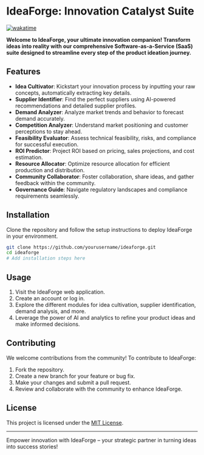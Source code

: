 # IdeaForge: Innovation Catalyst Suite

[![wakatime](https://wakatime.com/badge/user/04c60a11-7fcd-4d1d-accf-a4bb74ceedec/project/23a91d4d-8885-44b9-b9e6-f53f1c13f1ce.svg)](https://wakatime.com/badge/user/04c60a11-7fcd-4d1d-accf-a4bb74ceedec/project/23a91d4d-8885-44b9-b9e6-f53f1c13f1ce)

**Welcome to IdeaForge, your ultimate innovation companion! Transform ideas into reality with our comprehensive Software-as-a-Service (SaaS) suite designed to streamline every step of the product ideation journey.**

## Features

- **Idea Cultivator**: Kickstart your innovation process by inputting your raw concepts, automatically extracting key details.
- **Supplier Identifier**: Find the perfect suppliers using AI-powered recommendations and detailed supplier profiles.
- **Demand Analyzer**: Analyze market trends and behavior to forecast demand accurately.
- **Competition Analyzer**: Understand market positioning and customer perceptions to stay ahead.
- **Feasibility Evaluator**: Assess technical feasibility, risks, and compliance for successful execution.
- **ROI Predictor**: Project ROI based on pricing, sales projections, and cost estimation.
- **Resource Allocator**: Optimize resource allocation for efficient production and distribution.
- **Community Collaborator**: Foster collaboration, share ideas, and gather feedback within the community.
- **Governance Guide**: Navigate regulatory landscapes and compliance requirements seamlessly.

## Installation

Clone the repository and follow the setup instructions to deploy IdeaForge in your environment.

```bash
git clone https://github.com/yourusername/ideaforge.git
cd ideaforge
# Add installation steps here
```

## Usage

1. Visit the IdeaForge web application.
2. Create an account or log in.
3. Explore the different modules for idea cultivation, supplier identification, demand analysis, and more.
4. Leverage the power of AI and analytics to refine your product ideas and make informed decisions.

## Contributing

We welcome contributions from the community! To contribute to IdeaForge:

1. Fork the repository.
2. Create a new branch for your feature or bug fix.
3. Make your changes and submit a pull request.
4. Review and collaborate with the community to enhance IdeaForge.

## License

This project is licensed under the [MIT License](LICENSE).

---
Empower innovation with IdeaForge – your strategic partner in turning ideas into success stories!
